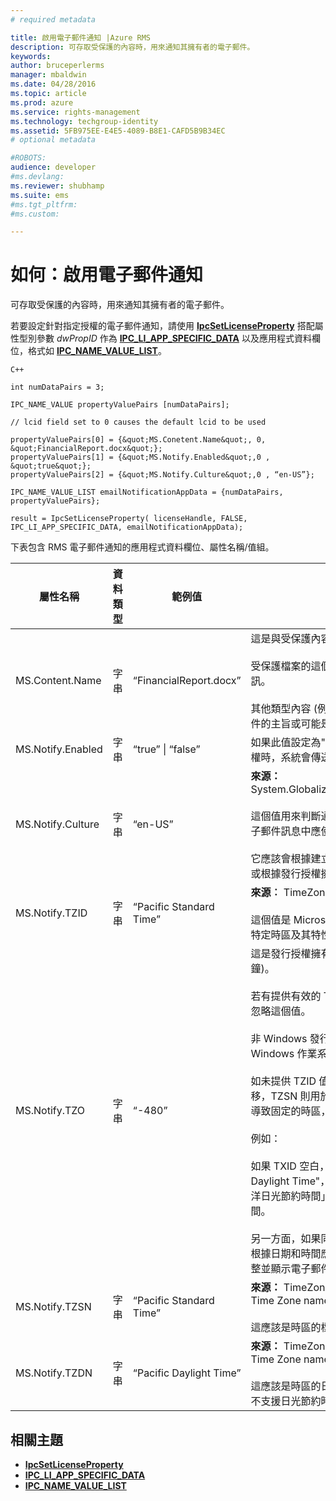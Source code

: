 ```yaml
---
# required metadata

title: 啟用電子郵件通知 |Azure RMS
description: 可存取受保護的內容時，用來通知其擁有者的電子郵件。
keywords:
author: bruceperlerms
manager: mbaldwin
ms.date: 04/28/2016
ms.topic: article
ms.prod: azure
ms.service: rights-management
ms.technology: techgroup-identity
ms.assetid: 5FB975EE-E4E5-4089-B8E1-CAFD5B9B34EC
# optional metadata

#ROBOTS:
audience: developer
#ms.devlang:
ms.reviewer: shubhamp
ms.suite: ems
#ms.tgt_pltfrm:
#ms.custom:

---
```


# 如何：啟用電子郵件通知

可存取受保護的內容時，用來通知其擁有者的電子郵件。

若要設定針對指定授權的電子郵件通知，請使用 [**IpcSetLicenseProperty**](/rights-management/sdk/2.1/api/win/functions#msipc_ipcsetlicenseproperty) 搭配屬性型別參數 *dwPropID* 作為 [**IPC\_LI\_APP\_SPECIFIC\_DATA**](/rights-management/sdk/2.1/api/win/License%20property%20types#msipc_license_property_types_IPC_LI_APP_SPECIFIC_DATA) 以及應用程式資料欄位，格式如 [**IPC\_NAME\_VALUE\_LIST**](/rights-management/sdk/2.1/api/win/structures#msipc_ipc_name_value_list)。

    C++

    int numDataPairs = 3;

    IPC_NAME_VALUE propertyValuePairs [numDataPairs];

    // lcid field set to 0 causes the default lcid to be used

    propertyValuePairs[0] = {&quot;MS.Conetent.Name&quot;, 0, &quot;FinancialReport.docx&quot;};
    propertyValuePairs[1] = {&quot;MS.Notify.Enabled&quot;,0 , &quot;true&quot;};
    propertyValuePairs[2] = {&quot;MS.Notify.Culture&quot;,0 , “en-US”};

    IPC_NAME_VALUE_LIST emailNotificationAppData = {numDataPairs, propertyValuePairs};

    result = IpcSetLicenseProperty( licenseHandle, FALSE, IPC_LI_APP_SPECIFIC_DATA, emailNotificationAppData);
        

下表包含 RMS 電子郵件通知的應用程式資料欄位、屬性名稱/值組。


|屬性名稱 | 資料類型 | 範例值 | 附註 |
|--------------|-----------|---------------|-------|
|MS.Content.Name|字串|“FinancialReport.docx”|這是與受保護內容相關聯的識別碼。<br><br> 受保護檔案的這個值應該是檔案的名稱，不含任何路徑資訊。<br><br> 其他類型內容 (例如電子郵件訊息) 的這個值則可能是電子郵件的主旨或可能是空的。|
|MS.Notify.Enabled|字串|“true” &#124; “false”|如果此值設定為"true"，當有人嘗試使用它來取得使用者授權時，系統會傳送通知電子郵件給發行授權的擁有者。|
|MS.Notify.Culture|字串|“en-US”| **來源：** System.Globalization.CultureInfo.CurrentUICulture.Name <br><br>這個值用來判斷通知電子郵件的當地語系化的語言，以及電子郵件訊息中應使用的日期/時間和數字格式。<br><br>它應該會根據建立發行授權之電腦上的使用者設定而設定，或根據發行授權擁有者的慣用文化而設定。|
|MS.Notify.TZID|字串|“Pacific Standard Time”|**來源︰** TimeZoneInfo.Local.Id - Windows time zone ID.<br><br>這個值是 Microsoft Windows 作業系統的時區識別碼，描述特定時區及其特性。|
|MS.Notify.TZO|字串|“-480”|這是發行授權擁有者的時區位移，為與 UTC 的時間差 (分鐘)。<br><br>若有提供有效的 TZID 值，統將使用其指定的時區位移系，忽略這個值。<br><br>非 Windows 發行平台很可能會使用此值，因其無法存取 Windows 作業系統的時區識別碼值清單。<br><br>如未提供 TZID 值，會用這個值來計算通知訊息的時間位移，TZSN 則用於 (不管時區值為何) 表示時區的名稱。 這會導致固定的時區，不會針對日光節約時間更新。<br><br>例如：<br><br>如果 TXID 空白，且 TZ0 設為 -420、 TZSN 設為 "Pacific Daylight Time"，通知電子郵件中的所有值會調整為「太平洋日光節約時間」並如此顯示，即使目前不是過日光節約時間。<br><br>另一方面，如果同時提供 TZID 以及 TZSN 和 TZDN，則會根據日期和時間應該以日光節約模式或標準模式顯示，來調整並顯示電子郵件通知中的時間。|
|MS.Notify.TZSN|字串|“Pacific Standard Time”|**來源：** TimeZoneInfo.Local.StandardName - Standard Time Zone name.<br><br>這應該是時區的標準時區名稱的當地語系化名稱。|
|MS.Notify.TZDN|字串|“Pacific Daylight Time”|**來源：** TimeZoneInfo.Local.DaylightName - Daylight Time Zone name.<br><br>這應該是時區的日光節約名稱的當地語系化名稱。 如果時區不支援日光節約時間，它可能和標準名稱相同。|

## 相關主題

* [**IpcSetLicenseProperty**](/rights-management/sdk/2.1/api/win/functions#msipc_ipcsetlicenseproperty)
* [**IPC\_LI\_APP\_SPECIFIC\_DATA**](/rights-management/sdk/2.1/api/win/License%20property%20types#msipc_license_property_types_IPC_LI_APP_SPECIFIC_DATA)
* [**IPC\_NAME\_VALUE\_LIST**](/rights-management/sdk/2.1/api/win/structures#msipc_ipc_name_value_list)
 

 


<!--HONumber=Jun16_HO2-->


